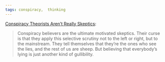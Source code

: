 ```yaml
---
tags: conspiracy,  thinking
---
```


[Conspiracy Theorists Aren’t Really Skeptics](https://slate.com/technology/2013/11/conspiracy-theory-psychology-people-who-claim-to-know-the-truth-about-jfk-ufos-and-9-11.html):

<blockquote>Conspiracy believers are the ultimate motivated skeptics. Their curse is that they apply this selective scrutiny not to the left or right, but to the mainstream. They tell themselves that they’re the ones who see the lies, and the rest of us are sheep. But believing that everybody’s lying is just another kind of gullibility.</blockquote>
